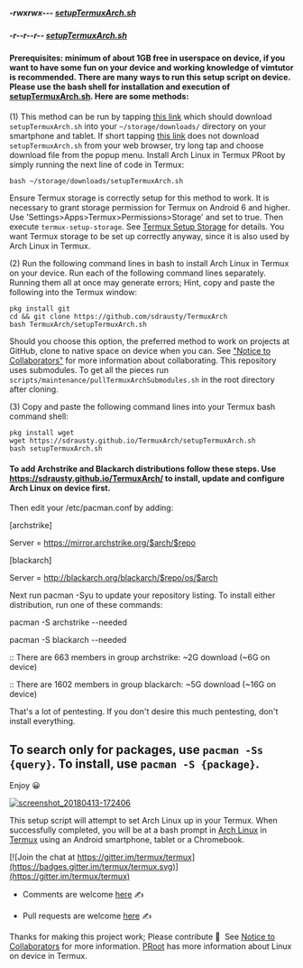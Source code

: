 ##### -rwxrwx--- [setupTermuxArch.sh](https://sdrausty.github.io/TermuxArch/setupTermuxArch.sh)  
##### -r--r--r-- [setupTermuxArch.sh](https://raw.githubusercontent.com/sdrausty/TermuxArch/master/setupTermuxArch.sh)

#### Prerequisites: minimum of about 1GB free in userspace on device, if you want to have some fun on your device and working knowledge of vimtutor is recommended.  There are many ways to run this setup script on device.  Please use the bash shell for installation and execution of [setupTermuxArch.sh](https://raw.githubusercontent.com/sdrausty/TermuxArch/master/setupTermuxArch.sh).  Here are some methods:

(1) This method can be run by tapping [this link](https://sdrausty.github.io/TermuxArch/setupTermuxArch.sh) which should download `setupTermuxArch.sh` into your `~/storage/downloads/` directory on your smartphone and tablet.  If short tapping [this link](https://sdrausty.github.io/TermuxArch/setupTermuxArch.sh) does not download `setupTermuxArch.sh` from your web browser, try long tap and choose download file from the popup menu.  Install Arch Linux in Termux PRoot by simply running the next line of code in Termux:

```
bash ~/storage/downloads/setupTermuxArch.sh

```
Ensure Termux storage is correctly setup for this method to work.  It is necessary to grant storage permission for Termux on Android 6 and higher. Use 'Settings>Apps>Termux>Permissions>Storage' and set to true.  Then execute `termux-setup-storage`.  See [Termux Setup Storage](TermuxSetupStorage) for details.  You want Termux storage to be set up correctly anyway, since it is also used by Arch Linux in Termux.


(2) Run the following command lines in bash to install Arch Linux in Termux on your device.  Run each of the following command lines separately. Running them all at once may generate errors; Hint, copy and paste the following into the Termux window:

```
pkg install git
cd && git clone https://github.com/sdrausty/TermuxArch
bash TermuxArch/setupTermuxArch.sh

```
Should you choose this option, the preferred method to work on projects at GitHub, clone to native space on device when you can.  See ["Notice to Collaborators"](https://sdrausty.github.io/TermuxArch/NOTICE.html) for more information about collaborating.  This repository uses submodules.  To get all the pieces run `scripts/maintenance/pullTermuxArchSubmodules.sh` in the root directory after cloning.


(3) Copy and paste the following command lines into your Termux bash command shell:

```
pkg install wget
wget https://sdrausty.github.io/TermuxArch/setupTermuxArch.sh
bash setupTermuxArch.sh

```

#### To add Archstrike and Blackarch distributions follow these steps.  Use https://sdrausty.github.io/TermuxArch/ to install, update and configure Arch Linux on device first.

Then edit your /etc/pacman.conf by adding:

[archstrike]

Server = https://mirror.archstrike.org/$arch/$repo

[blackarch]

Server = http://blackarch.org/blackarch/$repo/os/$arch


Next run pacman -Syu to update your repository listing.  To install either distribution, run one of these commands:

pacman -S archstrike --needed

pacman -S blackarch --needed

:: There are 663 members in group archstrike: ~2G download (~6G on device)

:: There are 1602 members in group blackarch: ~5G download (~16G on device)

That's a lot of pentesting.  If you don't desire this much pentesting, don't install everything.

## To search only for packages, use `pacman -Ss {query}`.  To install, use `pacman -S {package}`.

Enjoy 😀

[![screenshot_20180413-172406](https://user-images.githubusercontent.com/27742457/38758637-ec0ff0dc-3f3f-11e8-802c-82bc511cde88.png)](https://TermuxArch.github.io/docsTermuxArch/install)

This setup script will attempt to set Arch Linux up in your Termux.  When successfully completed, you will be at a bash prompt in [Arch Linux](https://archlinuxarm.org) in [Termux](https://termux.com/) using an Android smartphone, tablet or a Chromebook.

[![Join the chat at https://gitter.im/termux/termux](https://badges.gitter.im/termux/termux.svg)](https://gitter.im/termux/termux)

* Comments are welcome [here](https://github.com/sdrausty/TermuxArch/issues) ✍

* Pull requests are welcome [here](https://github.com/sdrausty/TermuxArch/pulls) ✍

Thanks for making this project work; Please contribute 🔆  See [Notice to Collaborators](https://sdrausty.github.io/TermuxArch/NOTICE.html) for more information.  [PRoot](./PRoot) has more information about Linux on device in Termux.

